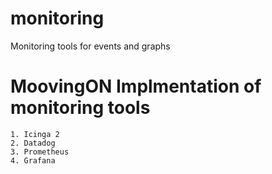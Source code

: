 # monitoring
Monitoring tools for events and graphs

# MoovingON Implmentation of monitoring tools
	1. Icinga 2
	2. Datadog
	3. Prometheus
	4. Grafana

